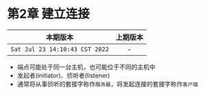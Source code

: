 # 第2章 建立连接

|本期版本| 上期版本
|:---:|:---:
`Sat Jul 23 14:10:43 CST 2022` | -

* 端点可能处于同一台主机，也可能位于不同的主机中
* 发起者(initiator)、侦听者(listener)
* 通常将从事侦听的套接字称作`服务器`，将发起连接的套接字称作`客户端`